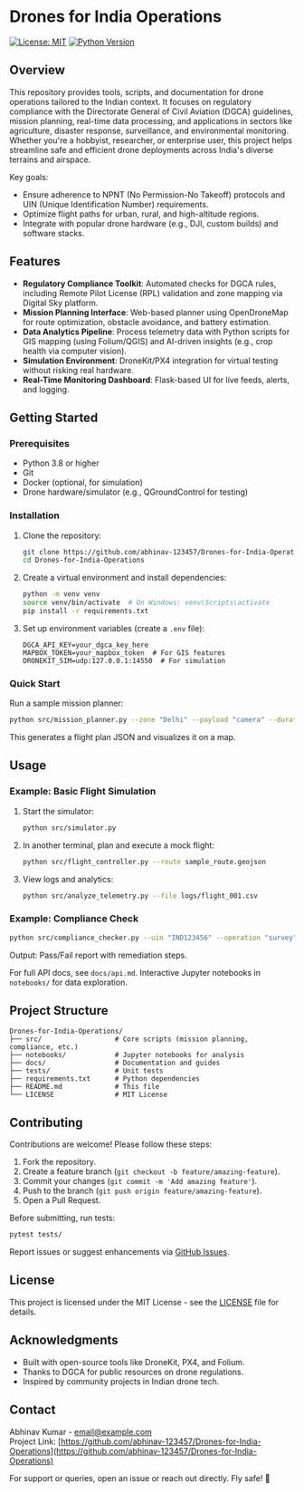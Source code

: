 # Drones for India Operations

[![License: MIT](https://img.shields.io/badge/License-MIT-yellow.svg)](https://opensource.org/licenses/MIT)
[![Python Version](https://img.shields.io/badge/python-3.8%2B-blue.svg)](https://www.python.org/downloads/)

## Overview

This repository provides tools, scripts, and documentation for drone operations tailored to the Indian context. It focuses on regulatory compliance with the Directorate General of Civil Aviation (DGCA) guidelines, mission planning, real-time data processing, and applications in sectors like agriculture, disaster response, surveillance, and environmental monitoring. Whether you're a hobbyist, researcher, or enterprise user, this project helps streamline safe and efficient drone deployments across India's diverse terrains and airspace.

Key goals:
- Ensure adherence to NPNT (No Permission-No Takeoff) protocols and UIN (Unique Identification Number) requirements.
- Optimize flight paths for urban, rural, and high-altitude regions.
- Integrate with popular drone hardware (e.g., DJI, custom builds) and software stacks.

## Features

- **Regulatory Compliance Toolkit**: Automated checks for DGCA rules, including Remote Pilot License (RPL) validation and zone mapping via Digital Sky platform.
- **Mission Planning Interface**: Web-based planner using OpenDroneMap for route optimization, obstacle avoidance, and battery estimation.
- **Data Analytics Pipeline**: Process telemetry data with Python scripts for GIS mapping (using Folium/QGIS) and AI-driven insights (e.g., crop health via computer vision).
- **Simulation Environment**: DroneKit/PX4 integration for virtual testing without risking real hardware.
- **Real-Time Monitoring Dashboard**: Flask-based UI for live feeds, alerts, and logging.

## Getting Started

### Prerequisites

- Python 3.8 or higher
- Git
- Docker (optional, for simulation)
- Drone hardware/simulator (e.g., QGroundControl for testing)

### Installation

1. Clone the repository:
   ```bash
   git clone https://github.com/abhinav-123457/Drones-for-India-Operations.git
   cd Drones-for-India-Operations
   ```

2. Create a virtual environment and install dependencies:
   ```bash
   python -m venv venv
   source venv/bin/activate  # On Windows: venv\Scripts\activate
   pip install -r requirements.txt
   ```

3. Set up environment variables (create a `.env` file):
   ```
   DGCA_API_KEY=your_dgca_key_here
   MAPBOX_TOKEN=your_mapbox_token  # For GIS features
   DRONEKIT_SIM=udp:127.0.0.1:14550  # For simulation
   ```

### Quick Start

Run a sample mission planner:
```bash
python src/mission_planner.py --zone "Delhi" --payload "camera" --duration 30
```

This generates a flight plan JSON and visualizes it on a map.

## Usage

### Example: Basic Flight Simulation
1. Start the simulator:
   ```bash
   python src/simulator.py
   ```
2. In another terminal, plan and execute a mock flight:
   ```bash
   python src/flight_controller.py --route sample_route.geojson
   ```
3. View logs and analytics:
   ```bash
   python src/analyze_telemetry.py --file logs/flight_001.csv
   ```

### Example: Compliance Check
```bash
python src/compliance_checker.py --uin "IND123456" --operation "survey" --location "Mumbai"
```
Output: Pass/Fail report with remediation steps.

For full API docs, see `docs/api.md`. Interactive Jupyter notebooks in `notebooks/` for data exploration.

## Project Structure

```
Drones-for-India-Operations/
├── src/                  # Core scripts (mission planning, compliance, etc.)
├── notebooks/            # Jupyter notebooks for analysis
├── docs/                 # Documentation and guides
├── tests/                # Unit tests
├── requirements.txt      # Python dependencies
├── README.md             # This file
└── LICENSE               # MIT License
```

## Contributing

Contributions are welcome! Please follow these steps:

1. Fork the repository.
2. Create a feature branch (`git checkout -b feature/amazing-feature`).
3. Commit your changes (`git commit -m 'Add amazing feature'`).
4. Push to the branch (`git push origin feature/amazing-feature`).
5. Open a Pull Request.

Before submitting, run tests:
```bash
pytest tests/
```

Report issues or suggest enhancements via [GitHub Issues](https://github.com/abhinav-123457/Drones-for-India-Operations/issues).

## License

This project is licensed under the MIT License - see the [LICENSE](LICENSE) file for details.

## Acknowledgments

- Built with open-source tools like DroneKit, PX4, and Folium.
- Thanks to DGCA for public resources on drone regulations.
- Inspired by community projects in Indian drone tech.

## Contact

Abhinav Kumar - [email@example.com](mailto:email@example.com)  
Project Link: [https://github.com/abhinav-123457/Drones-for-India-Operations](https://github.com/abhinav-123457/Drones-for-India-Operations)

For support or queries, open an issue or reach out directly. Fly safe! 🚁
